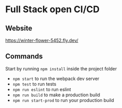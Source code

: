 # Full Stack open CI/CD

## Website

https://winter-flower-5452.fly.dev/

## Commands

Start by running `npm install` inside the project folder

- `npm start` to run the webpack dev server
- `npm test` to run tests
- `npm run eslint` to run eslint
- `npm run build` to make a production build
- `npm run start-prod` to run your production build


